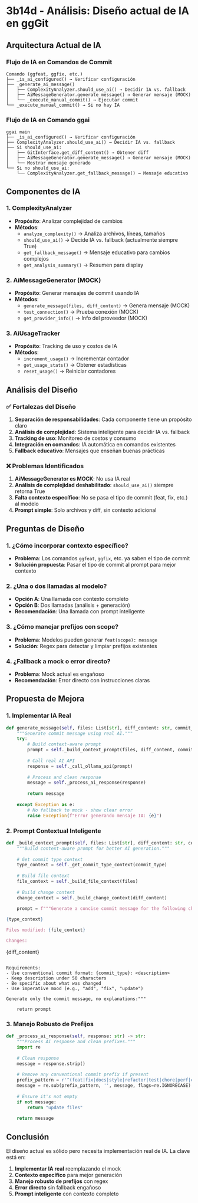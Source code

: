 # 3b14d - Análisis: Diseño actual de IA en ggGit

## Arquitectura Actual de IA

### **Flujo de IA en Comandos de Commit**
```
Comando (ggfeat, ggfix, etc.)
├── _is_ai_configured() → Verificar configuración
├── _generate_ai_message()
│   ├── ComplexityAnalyzer.should_use_ai() → Decidir IA vs. fallback
│   ├── AiMessageGenerator.generate_message() → Generar mensaje (MOCK)
│   └── _execute_manual_commit() → Ejecutar commit
└── _execute_manual_commit() → Si no hay IA
```

### **Flujo de IA en Comando ggai**
```
ggai main
├── _is_ai_configured() → Verificar configuración
├── ComplexityAnalyzer.should_use_ai() → Decidir IA vs. fallback
├── Si should_use_ai:
│   ├── GitInterface.get_diff_content() → Obtener diff
│   ├── AiMessageGenerator.generate_message() → Generar mensaje (MOCK)
│   └── Mostrar mensaje generado
└── Si no should_use_ai:
    └── ComplexityAnalyzer.get_fallback_message() → Mensaje educativo
```

## Componentes de IA

### **1. ComplexityAnalyzer**
- **Propósito**: Analizar complejidad de cambios
- **Métodos**:
  - `analyze_complexity()` → Analiza archivos, líneas, tamaños
  - `should_use_ai()` → Decide IA vs. fallback (actualmente siempre True)
  - `get_fallback_message()` → Mensaje educativo para cambios complejos
  - `get_analysis_summary()` → Resumen para display

### **2. AiMessageGenerator (MOCK)**
- **Propósito**: Generar mensajes de commit usando IA
- **Métodos**:
  - `generate_message(files, diff_content)` → Genera mensaje (MOCK)
  - `test_connection()` → Prueba conexión (MOCK)
  - `get_provider_info()` → Info del proveedor (MOCK)

### **3. AiUsageTracker**
- **Propósito**: Tracking de uso y costos de IA
- **Métodos**:
  - `increment_usage()` → Incrementar contador
  - `get_usage_stats()` → Obtener estadísticas
  - `reset_usage()` → Reiniciar contadores

## Análisis del Diseño

### **✅ Fortalezas del Diseño**
1. **Separación de responsabilidades**: Cada componente tiene un propósito claro
2. **Análisis de complejidad**: Sistema inteligente para decidir IA vs. fallback
3. **Tracking de uso**: Monitoreo de costos y consumo
4. **Integración en comandos**: IA automática en comandos existentes
5. **Fallback educativo**: Mensajes que enseñan buenas prácticas

### **❌ Problemas Identificados**
1. **AiMessageGenerator es MOCK**: No usa IA real
2. **Análisis de complejidad deshabilitado**: `should_use_ai()` siempre retorna True
3. **Falta contexto específico**: No se pasa el tipo de commit (feat, fix, etc.) al modelo
4. **Prompt simple**: Solo archivos y diff, sin contexto adicional

## Preguntas de Diseño

### **1. ¿Cómo incorporar contexto específico?**
- **Problema**: Los comandos `ggfeat`, `ggfix`, etc. ya saben el tipo de commit
- **Solución propuesta**: Pasar el tipo de commit al prompt para mejor contexto

### **2. ¿Una o dos llamadas al modelo?**
- **Opción A**: Una llamada con contexto completo
- **Opción B**: Dos llamadas (análisis + generación)
- **Recomendación**: Una llamada con prompt inteligente

### **3. ¿Cómo manejar prefijos con scope?**
- **Problema**: Modelos pueden generar `feat(scope): message`
- **Solución**: Regex para detectar y limpiar prefijos existentes

### **4. ¿Fallback a mock o error directo?**
- **Problema**: Mock actual es engañoso
- **Recomendación**: Error directo con instrucciones claras

## Propuesta de Mejora

### **1. Implementar IA Real**
```python
def generate_message(self, files: List[str], diff_content: str, commit_type: str = None) -> str:
    """Generate commit message using real AI."""
    try:
        # Build context-aware prompt
        prompt = self._build_context_prompt(files, diff_content, commit_type)
        
        # Call real AI API
        response = self._call_ollama_api(prompt)
        
        # Process and clean response
        message = self._process_ai_response(response)
        
        return message
        
    except Exception as e:
        # No fallback to mock - show clear error
        raise Exception(f"Error generando mensaje IA: {e}")
```

### **2. Prompt Contextual Inteligente**
```python
def _build_context_prompt(self, files: List[str], diff_content: str, commit_type: str = None) -> str:
    """Build context-aware prompt for better AI generation."""
    
    # Get commit type context
    type_context = self._get_commit_type_context(commit_type)
    
    # Build file context
    file_context = self._build_file_context(files)
    
    # Build change context
    change_context = self._build_change_context(diff_content)
    
    prompt = f"""Generate a concise commit message for the following changes:

{type_context}

Files modified: {file_context}

Changes:
```
{diff_content}
```

Requirements:
- Use conventional commit format: {commit_type}: <description>
- Keep description under 50 characters
- Be specific about what was changed
- Use imperative mood (e.g., "add", "fix", "update")

Generate only the commit message, no explanations:"""

    return prompt
```

### **3. Manejo Robusto de Prefijos**
```python
def _process_ai_response(self, response: str) -> str:
    """Process AI response and clean prefixes."""
    import re
    
    # Clean response
    message = response.strip()
    
    # Remove any conventional commit prefix if present
    prefix_pattern = r'^(feat|fix|docs|style|refactor|test|chore|perf|ci|build|break)(\([^)]+\))?:\s*'
    message = re.sub(prefix_pattern, '', message, flags=re.IGNORECASE)
    
    # Ensure it's not empty
    if not message:
        return "update files"
    
    return message
```

## Conclusión
El diseño actual es sólido pero necesita implementación real de IA. La clave está en:
1. **Implementar IA real** reemplazando el mock
2. **Contexto específico** para mejor generación
3. **Manejo robusto de prefijos** con regex
4. **Error directo** sin fallback engañoso
5. **Prompt inteligente** con contexto completo
